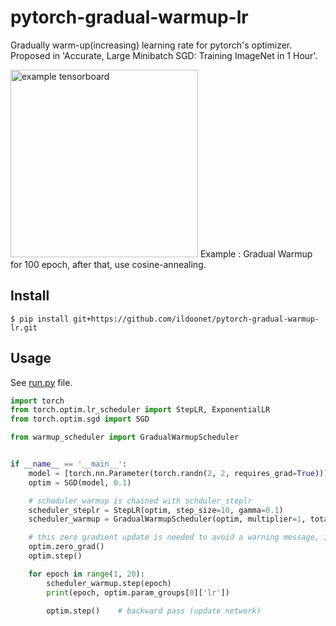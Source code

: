 # pytorch-gradual-warmup-lr

Gradually warm-up(increasing) learning rate for pytorch's optimizer. Proposed in 'Accurate, Large Minibatch SGD: Training ImageNet in 1 Hour'.

<img src="asset/tensorboard.png" alt="example tensorboard" width="300" height="whatever">
Example : Gradual Warmup for 100 epoch, after that, use cosine-annealing.

## Install

```
$ pip install git+https://github.com/ildoonet/pytorch-gradual-warmup-lr.git
```

## Usage

See [run.py](warmup_scheduler/run.py) file.

```python
import torch
from torch.optim.lr_scheduler import StepLR, ExponentialLR
from torch.optim.sgd import SGD

from warmup_scheduler import GradualWarmupScheduler


if __name__ == '__main__':
    model = [torch.nn.Parameter(torch.randn(2, 2, requires_grad=True))]
    optim = SGD(model, 0.1)

    # scheduler_warmup is chained with schduler_steplr
    scheduler_steplr = StepLR(optim, step_size=10, gamma=0.1)
    scheduler_warmup = GradualWarmupScheduler(optim, multiplier=1, total_epoch=5, after_scheduler=scheduler_steplr)

    # this zero gradient update is needed to avoid a warning message, issue #8.
    optim.zero_grad()
    optim.step()

    for epoch in range(1, 20):
        scheduler_warmup.step(epoch)
        print(epoch, optim.param_groups[0]['lr'])

        optim.step()    # backward pass (update network)
```
